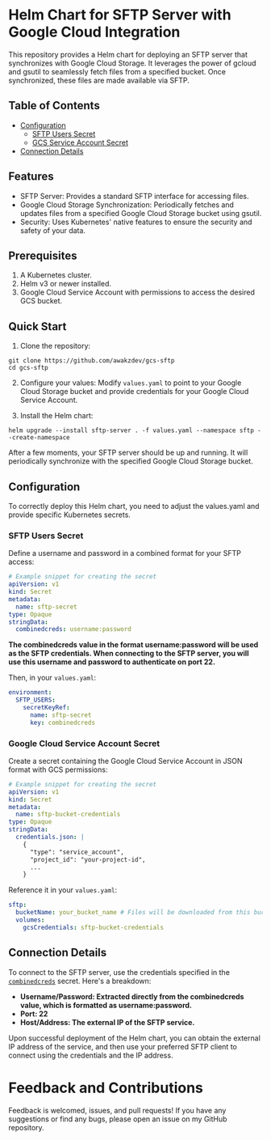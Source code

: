 # Helm Chart for SFTP Server with Google Cloud Integration
This repository provides a Helm chart for deploying an SFTP server that synchronizes with Google Cloud Storage. It leverages the power of gcloud and gsutil to seamlessly fetch files from a specified bucket. Once synchronized, these files are made available via SFTP.

## Table of Contents
- [Configuration](#configuration)
    - [SFTP Users Secret](#sftp-users-secret)
    - [GCS Service Account Secret](#google-cloud-service-account-secret)
- [Connection Details](#connection-details)

## Features
- SFTP Server: Provides a standard SFTP interface for accessing files.
- Google Cloud Storage Synchronization: Periodically fetches and updates files from a specified Google Cloud Storage bucket using gsutil.
- Security: Uses Kubernetes' native features to ensure the security and safety of your data.

## Prerequisites
1. A Kubernetes cluster.
2. Helm v3 or newer installed.
3. Google Cloud Service Account with permissions to access the desired GCS bucket.

## Quick Start
1. Clone the repository:
```
git clone https://github.com/awakzdev/gcs-sftp
cd gcs-sftp
```
2. Configure your values: Modify `values.yaml` to point to your Google Cloud Storage bucket and provide credentials for your Google Cloud Service Account.

3. Install the Helm chart:
```
helm upgrade --install sftp-server . -f values.yaml --namespace sftp --create-namespace
```
After a few moments, your SFTP server should be up and running. It will periodically synchronize with the specified Google Cloud Storage bucket.

## Configuration
To correctly deploy this Helm chart, you need to adjust the values.yaml and provide specific Kubernetes secrets.

### SFTP Users Secret
Define a username and password in a combined format for your SFTP access:
```yaml
# Example snippet for creating the secret
apiVersion: v1
kind: Secret
metadata:
  name: sftp-secret
type: Opaque
stringData:
  combinedcreds: username:password
```
**The combinedcreds value in the format username:password will be used as the SFTP credentials. When connecting to the SFTP server, you will use this username and password to authenticate on port 22.**

Then, in your `values.yaml`:
```yaml
environment:
  SFTP_USERS:
    secretKeyRef:
      name: sftp-secret
      key: combinedcreds
```
### Google Cloud Service Account Secret
Create a secret containing the Google Cloud Service Account in JSON format with GCS permissions:
```yaml
# Example snippet for creating the secret
apiVersion: v1
kind: Secret
metadata:
  name: sftp-bucket-credentials
type: Opaque
stringData:
  credentials.json: |
    {
      "type": "service_account",
      "project_id": "your-project-id",
      ...
    }
```
Reference it in your `values.yaml`:
```yaml
sftp:
  bucketName: your_bucket_name # Files will be downloaded from this bucket
  volumes:
    gcsCredentials: sftp-bucket-credentials
```

## Connection Details
To connect to the SFTP server, use the credentials specified in the [`combinedcreds`](#sftp-users-secret) secret. Here's a breakdown:

- **Username/Password: Extracted directly from the combinedcreds value, which is formatted as username:password.**
- **Port: 22**
- **Host/Address: The external IP of the SFTP service.**

Upon successful deployment of the Helm chart, you can obtain the external IP address of the service, and then use your preferred SFTP client to connect using the credentials and the IP address.


# Feedback and Contributions
Feedback is welcomed, issues, and pull requests! If you have any suggestions or find any bugs, please open an issue on my GitHub repository.